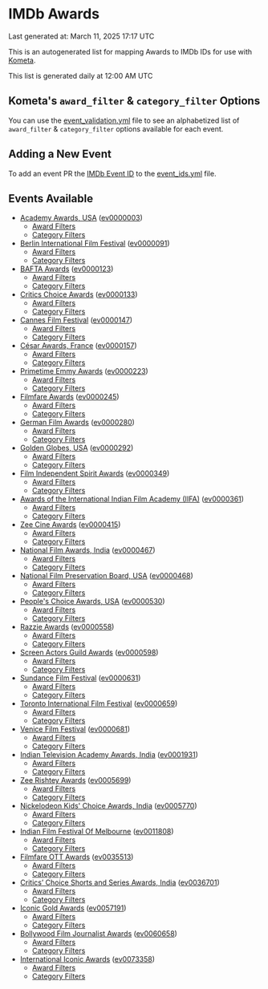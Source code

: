 # IMDb Awards

Last generated at: March 11, 2025 17:17 UTC

This is an autogenerated list for mapping Awards to IMDb IDs for use with [Kometa](https://github.com/Kometa-Team/Kometa).

This list is generated daily at 12:00 AM UTC 

## Kometa's `award_filter` & `category_filter` Options

You can use the [event_validation.yml](https://github.com/Kometa-Team/IMDb-Awards/blob/master/event_validation.yml) file to see an alphabetized list of `award_filter` & `category_filter` options available for each event.

## Adding a New Event

To add an event PR the [IMDb Event ID](https://www.imdb.com/event/all/) to the [event_ids.yml](https://github.com/Kometa-Team/IMDb-Awards/blob/master/event_ids.yml) file.

## Events Available

* [Academy Awards, USA](https://www.imdb.com/event/ev0000003) ([ev0000003](https://github.com/Kometa-Team/IMDb-Awards/blob/master/event_validation.yml#L1))
  * [Award Filters](https://github.com/Kometa-Team/IMDb-Awards/blob/master/event_validation.yml#L6)
  * [Category Filters](https://github.com/Kometa-Team/IMDb-Awards/blob/master/event_validation.yml#L14)
* [Berlin International Film Festival](https://www.imdb.com/event/ev0000091) ([ev0000091](https://github.com/Kometa-Team/IMDb-Awards/blob/master/event_validation.yml#L148))
  * [Award Filters](https://github.com/Kometa-Team/IMDb-Awards/blob/master/event_validation.yml#L153)
  * [Category Filters](https://github.com/Kometa-Team/IMDb-Awards/blob/master/event_validation.yml#L351)
* [BAFTA Awards](https://www.imdb.com/event/ev0000123) ([ev0000123](https://github.com/Kometa-Team/IMDb-Awards/blob/master/event_validation.yml#L636))
  * [Award Filters](https://github.com/Kometa-Team/IMDb-Awards/blob/master/event_validation.yml#L641)
  * [Category Filters](https://github.com/Kometa-Team/IMDb-Awards/blob/master/event_validation.yml#L674)
* [Critics Choice Awards](https://www.imdb.com/event/ev0000133) ([ev0000133](https://github.com/Kometa-Team/IMDb-Awards/blob/master/event_validation.yml#L1164))
  * [Award Filters](https://github.com/Kometa-Team/IMDb-Awards/blob/master/event_validation.yml#L1167)
  * [Category Filters](https://github.com/Kometa-Team/IMDb-Awards/blob/master/event_validation.yml#L1172)
* [Cannes Film Festival](https://www.imdb.com/event/ev0000147) ([ev0000147](https://github.com/Kometa-Team/IMDb-Awards/blob/master/event_validation.yml#L1273))
  * [Award Filters](https://github.com/Kometa-Team/IMDb-Awards/blob/master/event_validation.yml#L1278)
  * [Category Filters](https://github.com/Kometa-Team/IMDb-Awards/blob/master/event_validation.yml#L1445)
* [César Awards, France](https://www.imdb.com/event/ev0000157) ([ev0000157](https://github.com/Kometa-Team/IMDb-Awards/blob/master/event_validation.yml#L1675))
  * [Award Filters](https://github.com/Kometa-Team/IMDb-Awards/blob/master/event_validation.yml#L1679)
  * [Category Filters](https://github.com/Kometa-Team/IMDb-Awards/blob/master/event_validation.yml#L1684)
* [Primetime Emmy Awards](https://www.imdb.com/event/ev0000223) ([ev0000223](https://github.com/Kometa-Team/IMDb-Awards/blob/master/event_validation.yml#L1744))
  * [Award Filters](https://github.com/Kometa-Team/IMDb-Awards/blob/master/event_validation.yml#L1749)
  * [Category Filters](https://github.com/Kometa-Team/IMDb-Awards/blob/master/event_validation.yml#L1756)
* [Filmfare Awards](https://www.imdb.com/event/ev0000245) ([ev0000245](https://github.com/Kometa-Team/IMDb-Awards/blob/master/event_validation.yml#L2967))
  * [Award Filters](https://github.com/Kometa-Team/IMDb-Awards/blob/master/event_validation.yml#L2971)
  * [Category Filters](https://github.com/Kometa-Team/IMDb-Awards/blob/master/event_validation.yml#L2980)
* [German Film Awards](https://www.imdb.com/event/ev0000280) ([ev0000280](https://github.com/Kometa-Team/IMDb-Awards/blob/master/event_validation.yml#L3070))
  * [Award Filters](https://github.com/Kometa-Team/IMDb-Awards/blob/master/event_validation.yml#L3074)
  * [Category Filters](https://github.com/Kometa-Team/IMDb-Awards/blob/master/event_validation.yml#L3097)
* [Golden Globes, USA](https://www.imdb.com/event/ev0000292) ([ev0000292](https://github.com/Kometa-Team/IMDb-Awards/blob/master/event_validation.yml#L3170))
  * [Award Filters](https://github.com/Kometa-Team/IMDb-Awards/blob/master/event_validation.yml#L3175)
  * [Category Filters](https://github.com/Kometa-Team/IMDb-Awards/blob/master/event_validation.yml#L3183)
* [Film Independent Spirit Awards](https://www.imdb.com/event/ev0000349) ([ev0000349](https://github.com/Kometa-Team/IMDb-Awards/blob/master/event_validation.yml#L3349))
  * [Award Filters](https://github.com/Kometa-Team/IMDb-Awards/blob/master/event_validation.yml#L3352)
  * [Category Filters](https://github.com/Kometa-Team/IMDb-Awards/blob/master/event_validation.yml#L3361)
* [Awards of the International Indian Film Academy (IIFA)](https://www.imdb.com/event/ev0000361) ([ev0000361](https://github.com/Kometa-Team/IMDb-Awards/blob/master/event_validation.yml#L3401))
  * [Award Filters](https://github.com/Kometa-Team/IMDb-Awards/blob/master/event_validation.yml#L3404)
  * [Category Filters](https://github.com/Kometa-Team/IMDb-Awards/blob/master/event_validation.yml#L3415)
* [Zee Cine Awards](https://www.imdb.com/event/ev0000415) ([ev0000415](https://github.com/Kometa-Team/IMDb-Awards/blob/master/event_validation.yml#L3514))
  * [Award Filters](https://github.com/Kometa-Team/IMDb-Awards/blob/master/event_validation.yml#L3516)
  * [Category Filters](https://github.com/Kometa-Team/IMDb-Awards/blob/master/event_validation.yml#L3526)
* [National Film Awards, India](https://www.imdb.com/event/ev0000467) ([ev0000467](https://github.com/Kometa-Team/IMDb-Awards/blob/master/event_validation.yml#L3631))
  * [Award Filters](https://github.com/Kometa-Team/IMDb-Awards/blob/master/event_validation.yml#L3635)
  * [Category Filters](https://github.com/Kometa-Team/IMDb-Awards/blob/master/event_validation.yml#L3649)
* [National Film Preservation Board, USA](https://www.imdb.com/event/ev0000468) ([ev0000468](https://github.com/Kometa-Team/IMDb-Awards/blob/master/event_validation.yml#L3843))
  * [Award Filters](https://github.com/Kometa-Team/IMDb-Awards/blob/master/event_validation.yml#L3846)
  * [Category Filters](https://github.com/Kometa-Team/IMDb-Awards/blob/master/event_validation.yml#L3848)
* [People's Choice Awards, USA](https://www.imdb.com/event/ev0000530) ([ev0000530](https://github.com/Kometa-Team/IMDb-Awards/blob/master/event_validation.yml#L3851))
  * [Award Filters](https://github.com/Kometa-Team/IMDb-Awards/blob/master/event_validation.yml#L3854)
  * [Category Filters](https://github.com/Kometa-Team/IMDb-Awards/blob/master/event_validation.yml#L3857)
* [Razzie Awards](https://www.imdb.com/event/ev0000558) ([ev0000558](https://github.com/Kometa-Team/IMDb-Awards/blob/master/event_validation.yml#L4100))
  * [Award Filters](https://github.com/Kometa-Team/IMDb-Awards/blob/master/event_validation.yml#L4103)
  * [Category Filters](https://github.com/Kometa-Team/IMDb-Awards/blob/master/event_validation.yml#L4108)
* [Screen Actors Guild Awards](https://www.imdb.com/event/ev0000598) ([ev0000598](https://github.com/Kometa-Team/IMDb-Awards/blob/master/event_validation.yml#L4148))
  * [Award Filters](https://github.com/Kometa-Team/IMDb-Awards/blob/master/event_validation.yml#L4151)
  * [Category Filters](https://github.com/Kometa-Team/IMDb-Awards/blob/master/event_validation.yml#L4153)
* [Sundance Film Festival](https://www.imdb.com/event/ev0000631) ([ev0000631](https://github.com/Kometa-Team/IMDb-Awards/blob/master/event_validation.yml#L4179))
  * [Award Filters](https://github.com/Kometa-Team/IMDb-Awards/blob/master/event_validation.yml#L4182)
  * [Category Filters](https://github.com/Kometa-Team/IMDb-Awards/blob/master/event_validation.yml#L4233)
* [Toronto International Film Festival](https://www.imdb.com/event/ev0000659) ([ev0000659](https://github.com/Kometa-Team/IMDb-Awards/blob/master/event_validation.yml#L4351))
  * [Award Filters](https://github.com/Kometa-Team/IMDb-Awards/blob/master/event_validation.yml#L4354)
  * [Category Filters](https://github.com/Kometa-Team/IMDb-Awards/blob/master/event_validation.yml#L4410)
* [Venice Film Festival](https://www.imdb.com/event/ev0000681) ([ev0000681](https://github.com/Kometa-Team/IMDb-Awards/blob/master/event_validation.yml#L4487))
  * [Award Filters](https://github.com/Kometa-Team/IMDb-Awards/blob/master/event_validation.yml#L4492)
  * [Category Filters](https://github.com/Kometa-Team/IMDb-Awards/blob/master/event_validation.yml#L4834)
* [Indian Television Academy Awards, India](https://www.imdb.com/event/ev0001931) ([ev0001931](https://github.com/Kometa-Team/IMDb-Awards/blob/master/event_validation.yml#L5286))
  * [Award Filters](https://github.com/Kometa-Team/IMDb-Awards/blob/master/event_validation.yml#L5289)
  * [Category Filters](https://github.com/Kometa-Team/IMDb-Awards/blob/master/event_validation.yml#L5298)
* [Zee Rishtey Awards](https://www.imdb.com/event/ev0005699) ([ev0005699](https://github.com/Kometa-Team/IMDb-Awards/blob/master/event_validation.yml#L5489))
  * [Award Filters](https://github.com/Kometa-Team/IMDb-Awards/blob/master/event_validation.yml#L5491)
  * [Category Filters](https://github.com/Kometa-Team/IMDb-Awards/blob/master/event_validation.yml#L5493)
* [Nickelodeon Kids' Choice Awards, India](https://www.imdb.com/event/ev0005770) ([ev0005770](https://github.com/Kometa-Team/IMDb-Awards/blob/master/event_validation.yml#L5572))
  * [Award Filters](https://github.com/Kometa-Team/IMDb-Awards/blob/master/event_validation.yml#L5574)
  * [Category Filters](https://github.com/Kometa-Team/IMDb-Awards/blob/master/event_validation.yml#L5577)
* [Indian Film Festival Of Melbourne](https://www.imdb.com/event/ev0011808) ([ev0011808](https://github.com/Kometa-Team/IMDb-Awards/blob/master/event_validation.yml#L5612))
  * [Award Filters](https://github.com/Kometa-Team/IMDb-Awards/blob/master/event_validation.yml#L5614)
  * [Category Filters](https://github.com/Kometa-Team/IMDb-Awards/blob/master/event_validation.yml#L5626)
* [Filmfare OTT Awards](https://www.imdb.com/event/ev0035513) ([ev0035513](https://github.com/Kometa-Team/IMDb-Awards/blob/master/event_validation.yml#L5648))
  * [Award Filters](https://github.com/Kometa-Team/IMDb-Awards/blob/master/event_validation.yml#L5650)
  * [Category Filters](https://github.com/Kometa-Team/IMDb-Awards/blob/master/event_validation.yml#L5656)
* [Critics’ Choice Shorts and Series Awards, India](https://www.imdb.com/event/ev0036701) ([ev0036701](https://github.com/Kometa-Team/IMDb-Awards/blob/master/event_validation.yml#L5737))
  * [Award Filters](https://github.com/Kometa-Team/IMDb-Awards/blob/master/event_validation.yml#L5739)
  * [Category Filters](https://github.com/Kometa-Team/IMDb-Awards/blob/master/event_validation.yml#L5742)
* [Iconic Gold Awards](https://www.imdb.com/event/ev0057191) ([ev0057191](https://github.com/Kometa-Team/IMDb-Awards/blob/master/event_validation.yml#L5760))
  * [Award Filters](https://github.com/Kometa-Team/IMDb-Awards/blob/master/event_validation.yml#L5762)
  * [Category Filters](https://github.com/Kometa-Team/IMDb-Awards/blob/master/event_validation.yml#L5764)
* [Bollywood Film Journalist Awards](https://www.imdb.com/event/ev0060658) ([ev0060658](https://github.com/Kometa-Team/IMDb-Awards/blob/master/event_validation.yml#L5874))
  * [Award Filters](https://github.com/Kometa-Team/IMDb-Awards/blob/master/event_validation.yml#L5876)
  * [Category Filters](https://github.com/Kometa-Team/IMDb-Awards/blob/master/event_validation.yml#L5881)
* [International Iconic Awards](https://www.imdb.com/event/ev0073358) ([ev0073358](https://github.com/Kometa-Team/IMDb-Awards/blob/master/event_validation.yml#L5893))
  * [Award Filters](https://github.com/Kometa-Team/IMDb-Awards/blob/master/event_validation.yml#L5895)
  * [Category Filters](https://github.com/Kometa-Team/IMDb-Awards/blob/master/event_validation.yml#L5899)
